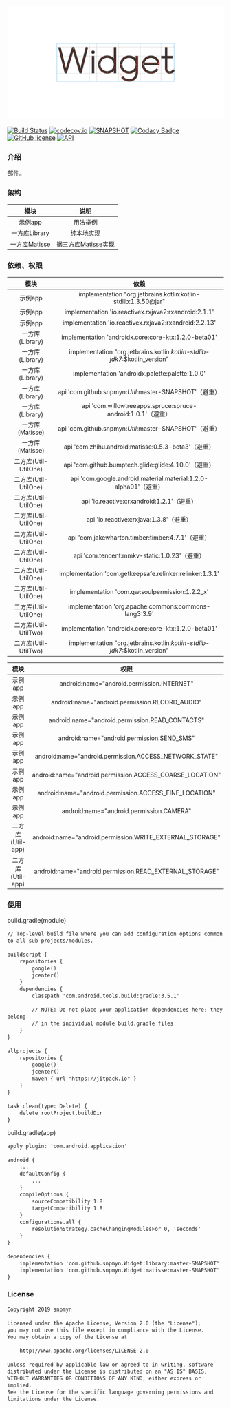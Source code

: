<div align=center><img src="https://github.com/snpmyn/Widget/raw/master/image.png"/></div>

[![Build Status](https://travis-ci.org/snpmyn/Widget.svg?branch=master)](https://travis-ci.org/snpmyn/Widget)
[![codecov.io](https://codecov.io/github/snpmyn/Widget/branch/master/graph/badge.svg)](https://codecov.io/github/snpmyn/Widget)
[![SNAPSHOT](https://jitpack.io/v/Jaouan/Revealator.svg)](https://jitpack.io/#snpmyn/Widget)
[![Codacy Badge](https://api.codacy.com/project/badge/Grade/a1c9a1b1d1ce4ca7a201ab93492bf6e0)](https://app.codacy.com/project/snpmyn/Widget/dashboard)
[![GitHub license](https://img.shields.io/badge/license-Apache%20License%202.0-blue.svg?style=flat)](https://www.apache.org/licenses/LICENSE-2.0)
[![API](https://img.shields.io/badge/API-19%2B-brightgreen.svg?style=flat)](https://android-arsenal.com/api?level=19)

### 介绍
部件。

### 架构

| 模块 | 说明 |
|:-:|:-:|
| 示例app | 用法举例 |
| 一方库Library | 纯本地实现 |
| 一方库Matisse | 据三方库[Matisse](https://github.com/zhihu/Matisse)实现 |

### 依赖、权限

| 模块 | 依赖 |
|:-:|:-:|
| 示例app | implementation "org.jetbrains.kotlin:kotlin-stdlib:1.3.50@jar" |
| 示例app | implementation 'io.reactivex.rxjava2:rxandroid:2.1.1' |
| 示例app | implementation 'io.reactivex.rxjava2:rxandroid:2.2.13' |
| 一方库(Library) | implementation 'androidx.core:core-ktx:1.2.0-beta01' |
| 一方库(Library) | implementation "org.jetbrains.kotlin:*kotlin-stdlib-jdk7*:$kotlin_version" |
| 一方库(Library) | implementation 'androidx.palette:palette:1.0.0' |
| 一方库(Library) | api 'com.github.snpmyn:*Util*:master-SNAPSHOT'（避重）|
| 一方库(Library) | api 'com.willowtreeapps.spruce:spruce-android:1.0.1'（避重）|
| 一方库(Matisse) | api 'com.github.snpmyn:*Util*:master-SNAPSHOT'（避重）|
| 一方库(Matisse) | api 'com.zhihu.android:matisse:0.5.3-beta3'（避重）|
| 二方库(Util-UtilOne) | api 'com.github.bumptech.glide:glide:4.10.0'（避重）|
| 二方库(Util-UtilOne) | api 'com.google.android.material:material:1.2.0-alpha01'（避重）|
| 二方库(Util-UtilOne) | api 'io.reactivex:rxandroid:1.2.1'（避重）|
| 二方库(Util-UtilOne) | api 'io.reactivex:rxjava:1.3.8'（避重）|
| 二方库(Util-UtilOne) | api 'com.jakewharton.timber:timber:4.7.1'（避重）|
| 二方库(Util-UtilOne) | api 'com.tencent:mmkv-static:1.0.23'（避重）|
| 二方库(Util-UtilOne) | implementation 'com.getkeepsafe.relinker:relinker:1.3.1' |
| 二方库(Util-UtilOne) | implementation 'com.qw:soulpermission:1.2.2_x' |
| 二方库(Util-UtilOne) | implementation 'org.apache.commons:commons-lang3:3.9' |
| 二方库(Util-UtilTwo) | implementation 'androidx.core:core-ktx:1.2.0-beta01' |
| 二方库(Util-UtilTwo) | implementation "org.jetbrains.kotlin:*kotlin-stdlib-jdk7*:$kotlin_version" |

| 模块 | 权限 |
|:-:|:-:|
| 示例app | android:name="android.permission.INTERNET" |
| 示例app | android:name="android.permission.RECORD_AUDIO" |
| 示例app | android:name="android.permission.READ_CONTACTS" |
| 示例app | android:name="android.permission.SEND_SMS" |
| 示例app | android:name="android.permission.ACCESS_NETWORK_STATE" |
| 示例app | android:name="android.permission.ACCESS_COARSE_LOCATION" |
| 示例app | android:name="android.permission.ACCESS_FINE_LOCATION" |
| 示例app | android:name="android.permission.CAMERA" |
| 二方库(Util-app) | android:name="android.permission.WRITE_EXTERNAL_STORAGE" |
| 二方库(Util-app) | android:name="android.permission.READ_EXTERNAL_STORAGE" |

### 使用
build.gradle(module)
```
// Top-level build file where you can add configuration options common to all sub-projects/modules.

buildscript {   
    repositories {
        google()
        jcenter()       
    }
    dependencies {
        classpath 'com.android.tools.build:gradle:3.5.1'
        
        // NOTE: Do not place your application dependencies here; they belong
        // in the individual module build.gradle files
    }
}

allprojects {
    repositories {
        google()
        jcenter()
        maven { url "https://jitpack.io" }             
    }
}

task clean(type: Delete) {
    delete rootProject.buildDir
}
```
build.gradle(app)
```
apply plugin: 'com.android.application'

android {
    ...
    defaultConfig {
        ...      
    }       
    compileOptions {
        sourceCompatibility 1.8
        targetCompatibility 1.8
    }
    configurations.all {
        resolutionStrategy.cacheChangingModulesFor 0, 'seconds'
    }
}

dependencies {
    implementation 'com.github.snpmyn.Widget:library:master-SNAPSHOT'
    implementation 'com.github.snpmyn.Widget:matisse:master-SNAPSHOT'
}
```

### License
```
Copyright 2019 snpmyn

Licensed under the Apache License, Version 2.0 (the "License");
you may not use this file except in compliance with the License.
You may obtain a copy of the License at

    http://www.apache.org/licenses/LICENSE-2.0

Unless required by applicable law or agreed to in writing, software
distributed under the License is distributed on an "AS IS" BASIS,
WITHOUT WARRANTIES OR CONDITIONS OF ANY KIND, either express or implied.
See the License for the specific language governing permissions and
limitations under the License.
```

